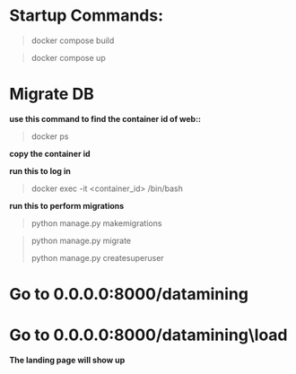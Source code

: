 # Startup Commands:
>docker compose build

>docker compose up

# Migrate DB
**use this command to find the container id of web::**

>docker ps

**copy the container id**

**run this to log in**

>docker exec -it <container_id> /bin/bash

**run this to perform migrations**

> python manage.py makemigrations

> python manage.py migrate
>
> python manage.py createsuperuser

# Go to 0.0.0.0:8000/datamining
# Go to 0.0.0.0:8000/datamining\load
**The landing page will show up**